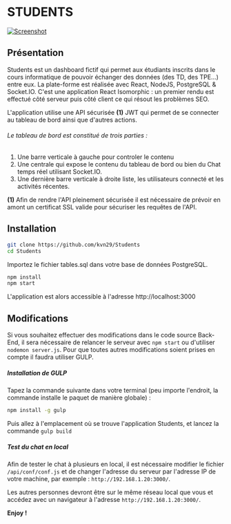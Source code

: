 # STUDENTS
[![Screenshot](https://jedonne.fr/students.png)](https://jedonne.fr/students.png)

## Présentation
Students est un dashboard fictif qui permet aux étudiants inscrits dans le cours informatique de pouvoir échanger des données (des TD, des TPE...) entre eux. La plate-forme est réalisée avec React, NodeJS, PostgreSQL & Socket.IO. C'est une application React Isomorphic : un premier rendu est effectué côté serveur puis côté client ce qui résout les problèmes SEO.

L'application utilise une API sécurisée **(1)** JWT qui permet de se connecter au tableau de bord ainsi que d'autres actions.

###### Le tableau de bord est constitué de trois parties :
1. Une barre verticale à gauche pour controler le contenu
2. Une centrale qui expose le contenu du tableau de bord ou bien du Chat temps réel utilisant Socket.IO.
3. Une dernière barre verticale à droite liste, les utilisateurs connecté et les activités récentes.


**(1)** Afin de rendre l'API pleinement sécurisée il est nécessaire de prévoir en amont un certificat SSL valide pour sécuriser les requêtes de l'API.

## Installation


```sh
git clone https://github.com/kvn29/Students
cd Students
```
Importez le fichier tables.sql dans votre base de données PostgreSQL.

```sh
npm install
npm start
```
L'application est alors accessible à l'adresse http://localhost:3000

## Modifications
Si vous souhaitez effectuer des modifications dans le code source Back-End, il sera nécessaire de relancer le serveur avec `npm start` ou d'utiliser `nodemon server.js`.
Pour que toutes autres modifications soient prises en compte il faudra utiliser GULP.

##### Installation de GULP

Tapez la commande suivante dans votre terminal (peu importe l'endroit, la commande installe le paquet de manière globale) :
```sh
npm install -g gulp
```
Puis allez à l'emplacement où se trouve l'application Students, et lancez la commande `gulp build`

##### Test du chat en local
Afin de tester le chat à plusieurs en local, il est nécessaire modifier le fichier `/api/conf/conf.js` et de changer l'adresse du serveur par l'adresse IP de votre machine, par exemple : `http://192.168.1.20:3000/`.

Les autres personnes devront être sur le même réseau local que vous et accédez avec un navigateur à l'adresse `http://192.168.1.20:3000/`.

**Enjoy !**
